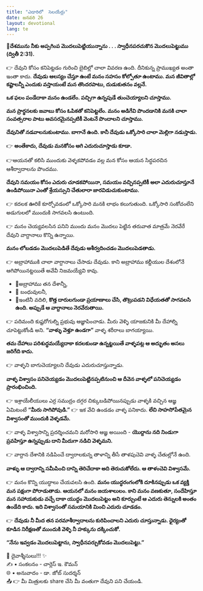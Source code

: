 ```yaml
---
title: "ఎడారిలో  సెలయేర్లు"
date: జనవరి 26
layout: devotional
lang: te
---
```


**📖దేశమును నీకు అప్పగింప మొదలుపెట్టియున్నాను . . . స్వాధీనపరచుకొన మొదలుపెట్టుము (ద్వితీ 2:31).**

👉 దేవుని కోసం కనిపెట్టడం గురించి బైబిల్లో చాలా వివరణ ఉంది. దీనికున్న ప్రాముఖ్యత అంతా ఇంతా కాదు. 
**దేవుడు ఆలస్యం చేస్తూ ఉంటే మనం సహసం కోల్పోతూ ఉంటాము. మన జీవితాల్లో కష్టాలన్నీ ఎందుకు వస్తాయంటే మన తొందరపాటు, దుడుకుతనం వల్లనే.**

 **ఒక ఫలం పండేదాకా మనం ఉండలేం. పచ్చిగా ఉన్నపుడే తుంచెయ్యాలని చూస్తాము.**

 **మన ప్రార్థనలకు జవాబు కోసం ఓపికతో కనిపెట్టలేం. మనం అడిగేవి పొందడానికి మనకి చాలా సంవత్సరాల పాటు అవసరమైనప్పటికీ వెంటనే పొందాలని చూస్తాము.**

 **దేవునితో నడవాలనుకుంటాము. బాగానే ఉంది. కానీ దేవుడు ఒక్కోసారి చాలా మెల్లిగా నడుస్తాడు.**

👉 **అంతేకాదు, దేవుడు మనకోసం ఆగి ఎదురుచూస్తాడు కూడా.**
 
👉ఆయనతో కలిసి ముందుకు వెళ్ళకపోవడం వల్ల మన కోసం ఆయన సిద్ధపరచిన ఆశీర్వాదాలను పొందము. 

**దేవుని సమయం కోసం ఎదురు చూడకపోయినా, సమయం వచ్చినప్పటికీ అలా ఎదురుచూస్తూనే ఉండిపోయినా ఎంతో శ్రేయస్సుని చేతులారా జారవిడుచుకుంటాము.**

👉 కదలక ఊరికే కూర్చోవడంలో ఒక్కోసారి మనకి లాభం కలుగుతుంది. ఒక్కోసారి సంకోచంలేని అడుగులలో ముందుకి సాగవలసి ఉంటుంది.

👉 మనం చెయ్యవలసిన పనిని ముందు మనం మొదలు పెట్టిన తరువాత మాత్రమే నెరవేరే దేవుని వాగ్దానాలు కొన్ని ఉన్నాయి. 

**మనం లోబడడం మొదలుపెడితే దేవుడు ఆశీర్వదించడం మొదలుపెడతాడు.**

👉 అబ్రాహాముకి చాలా వాగ్దానాలు చేసాడు దేవుడు. కాని అబ్రాహాము కల్దీయుల దేశంలోనే ఆగిపోయినట్టయితే అవేవీ నిజమయ్యేవి కావు. 

- 🔹అబ్రాహాము తన దేశాన్నీ,
- 🔹 బంధువులనీ,
- 🔹ఇంటినీ వదిలి,
**కొత్త దారులగుండా ప్రయాణాలు చేసి, తొట్రుపడని విధేయతతో సాగవలసి ఉంది. అప్పుడే ఆ వాగ్దానాలు నెరవేరుతాయి.**

👉 పదిమంది కుష్టరోగుల్ని ప్రభువు ఆజ్ఞాపించాడు. మీరు వెళ్ళి యాజకునికి మీ దేహాల్ని చూపెట్టుకోండి అని. 
**“వాళ్ళు వెళ్తూ ఉండగా”** వాళ్ళ శరీరాలు బాగయ్యాయి. 

**తమ దేహాలు పరిశుద్ధమయ్యేదాకా కదలకుండా ఉన్నట్టయితే వాళ్ళపట్ల ఆ అద్భుతం అసలు జరిగేది కాదు.**

👉 వాళ్ళని బాగుచెయ్యాలని దేవుడు ఎదురుచూస్తున్నాడు. 

**వాళ్ళ విశ్వాసం పనిచెయ్యడం మొదలుపెట్టినప్పటినుంచి ఆ దీవెన వాళ్ళలో పనిచెయ్యడం ప్రారంభించింది.**

👉 ఇశ్రాయేలీయులు ఎర్ర సముద్రం దగ్గర చిక్కుబడిపోయినప్పుడు వాళ్ళకి వచ్చిన ఆజ్ఞ ఏమిటంటే **“మీరు సాగిపోవుడి.”**
👉 ఇక వేచి ఉండడం వాళ్ళ పనికాదు. 
**లేచి సాహసోపేతమైన విశ్వాసంతో ముందుకి వెళ్ళడమే.**

👉 వాళ్ళ విశ్వాసాన్ని ప్రదర్శించమని మరోసారి ఆజ్ఞ అయింది -
**యొర్దాను నది నిండుగా ప్రవహిస్తూ ఉన్నప్పుడు దాని మీదుగా నడిచి వెళ్ళమని.**

👉 వాగ్దాన దేశానికి నడిపించే ద్వారాలకున్న తాళాన్ని తీసే తాళపుచెవి వాళ్ళ చేతుల్లోనే ఉంది. 

**వాళ్ళు ఆ ద్వారాన్ని సమీపించి దాన్ని తెరిచేదాకా అది తెరుచుకోలేదు. ఆ తాళంచెవి విశ్వాసమే.**

👉 మనం కొన్ని యుద్ధాలు చేయవలసి ఉంది. 
**మనం యుద్ధరంగంలోకి దూకినప్పుడు ఒక వ్యక్తి మన పక్షంగా పోరాడుతాడు. ఆయనలో మనం జయశాలులం. కాని మనం వణకుతూ, సందేహిస్తూ మన సహాయకుడు వచ్చే దాకా యుద్ధం మొదలుపెట్టం అని కూర్చుంటే ఆ ఎదురు తెన్నులకి అంతం ఉండేది కాదు. ఇది విశ్వాసంతో సమయానికి మించి ఎదురు చూడడం.**

👉 **దేవుడు నీ మీద తన పరమాశీర్వాదాలను కురిపించాలని ఎదురు చూస్తున్నాడు. ధైర్యంతో కూడిన నిరీక్షణతో ముందుకి వెళ్ళి నీ హక్కును దక్కించుకో.**

 **“నేను ఇవ్వడం మొదలుపెట్టాను, స్వాధీనపర్చుకోవడం మొదలుపెట్టు.”**


<div class="blessing">🙏 <span class="bless-text">దైవాశ్శీసులు!!!</span> ✨</div>

<div class="credit">✍️ <span class="credit-text">▪ సంకలనం - చార్లెస్ ఇ. కౌమన్</span></div>
<div class="credit">🌐 <span class="credit-text">▪ అనువాదం - డా. జోబ్ సుదర్శన్</span></div>


<div class="share">📤 👉 <span class="share-text">మీ మిత్రులకు share చేసి మీ వంతుగా దేవుని పని చేయండి.</span></div>
